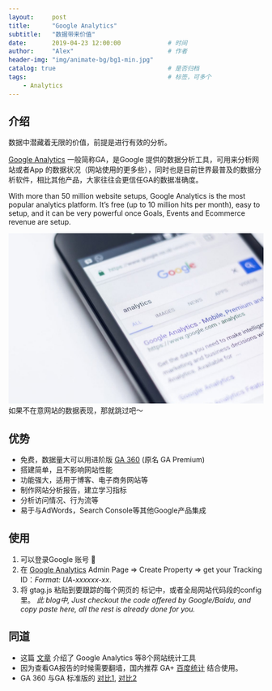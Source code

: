```yaml
---
layout:     post         
title:      "Google Analytics"
subtitle:   "数据带来价值"  
date:       2019-04-23 12:00:00             # 时间
author:     "Alex"                          # 作者
header-img: "img/animate-bg/bg1-min.jpg"
catalog: true                               # 是否归档
tags:                                       # 标签，可多个
    - Analytics
---
```


## 介绍

数据中潜藏着无限的价值，前提是进行有效的分析。

[Google Analytics](https://marketingplatform.google.com/about/analytics/) 一般简称GA，是Google 提供的数据分析工具，可用来分析网站或者App 的数据状况（网站使用的更多些），同时也是目前世界最普及的数据分析软件，相比其他产品，大家往往会更信任GA的数据准确度。

With more than 50 million website setups, Google Analytics is the most popular analytics platform. It’s free (up to 10 million hits per month), easy to setup, and it can be very powerful once Goals, Events and Ecommerce revenue are setup.

![GA](/img/in-post/post-analytics/GA-1.jpg)
如果不在意网站的数据表现，那就跳过吧～

## 优势

- 免费，数据量大可以用进阶版 [GA 360](https://marketingplatform.google.com/about/analytics-360) (原名 GA Premium)
- 搭建简单，且不影响网站性能
- 功能强大，适用于博客、电子商务网站等
- 制作网站分析报告，建立学习指标
- 分析访问情况、行为流等
- 易于与AdWords，Search Console等其他Google产品集成

## 使用

1. 可以登录Google 账号 🙂️
2. 在 [Google Analytics](https://analytics.google.com) Admin Page => Create Property => get your Tracking ID：*Format: UA-xxxxxx-xx*.
3. 将 gtag.js 粘贴到要跟踪的每个网页的 <HEAD> 标记中，或者全局网站代码段的config里。
*此 blog中, Just checkout the code offered by Google/Baidu, and copy paste here, all the rest is already done for you.*

## 同道

- 这篇 [文章](https://www.gethighlights.co/blog/choose-right-analytics-platform/) 介绍了 Google Analytics 等8个网站统计工具
- 因为查看GA报告的时候需要翻墙，国内推荐 GA+ [百度统计](https://tongji.baidu.com) 结合使用。
- GA 360 与GA 标准版的 [对比1](https://www.clickinsight.ca/consulting/google-analytics-premium-consulting/compare-google-analytics-premium-standard), [对比2](https://www.blastam.com/google-analytics-360-standard-comparison)
